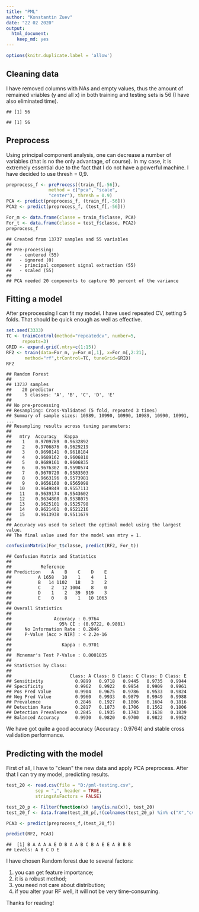 ```yaml
---
title: "PML"
author: "Konstantin Zuev"
date: "22 02 2020"
output: 
  html_document: 
    keep_md: yes
---
```





```r
options(knitr.duplicate.label = 'allow')
```

## Cleaning data

I have removed columns with NAs and empty values, thus the amount of remained vriables (y and all x) in both training and testing sets is 56 (I have also eliminated time).

```
## [1] 56
```

```
## [1] 56
```

## Preprocess 

Using principal component analysis, one can decrease a number of variables (that is no the only advantage, of course). In my case, it is extremely essential due to the fact that I do not have a powerful machine. I have decided to use thresh = 0,9.


```r
preprocess_f <- preProcess((train_f[,-56]), 
                method = c("pca", "scale",
                "center"), thresh = 0.9)
PCA <- predict(preprocess_f, (train_f[,-56]))
PCA2 <- predict(preprocess_f, (test_f[,-56]))

For_m <- data.frame(classe = train_f$classe, PCA)
For_t <- data.frame(classe = test_f$classe, PCA2)
preprocess_f
```

```
## Created from 13737 samples and 55 variables
## 
## Pre-processing:
##   - centered (55)
##   - ignored (0)
##   - principal component signal extraction (55)
##   - scaled (55)
## 
## PCA needed 20 components to capture 90 percent of the variance
```

## Fitting a model 

After preprocessing I can fit my model. I have used repeated CV, setting 5 folds. That should be quick enough as well as effective.


```r
set.seed(3333)
TC <- trainControl(method="repeatedcv", number=5,
      repeats=3)
GRID <- expand.grid(.mtry=c(1:15))
RF2 <- train(data=For_m, y=For_m[,1], x=For_m[,2:21],
       method="rf",trControl=TC, tuneGrid=GRID)
RF2
```

```
## Random Forest 
## 
## 13737 samples
##    20 predictor
##     5 classes: 'A', 'B', 'C', 'D', 'E' 
## 
## No pre-processing
## Resampling: Cross-Validated (5 fold, repeated 3 times) 
## Summary of sample sizes: 10989, 10990, 10990, 10989, 10990, 10991, ... 
## Resampling results across tuning parameters:
## 
##   mtry  Accuracy   Kappa    
##    1    0.9709789  0.9632892
##    2    0.9706876  0.9629219
##    3    0.9698141  0.9618184
##    4    0.9689162  0.9606810
##    5    0.9689161  0.9606835
##    6    0.9676302  0.9590574
##    7    0.9670720  0.9583503
##    8    0.9663196  0.9573981
##    9    0.9656160  0.9565098
##   10    0.9649849  0.9557113
##   11    0.9639174  0.9543602
##   12    0.9634808  0.9538075
##   13    0.9625101  0.9525798
##   14    0.9621461  0.9521216
##   15    0.9613938  0.9511679
## 
## Accuracy was used to select the optimal model using the largest value.
## The final value used for the model was mtry = 1.
```

```r
confusionMatrix(For_t$classe, predict(RF2, For_t))
```

```
## Confusion Matrix and Statistics
## 
##           Reference
## Prediction    A    B    C    D    E
##          A 1658   10    1    4    1
##          B   14 1102   18    3    2
##          C    2   12 1004    8    0
##          D    1    2   39  919    3
##          E    0    8    1   10 1063
## 
## Overall Statistics
##                                           
##                Accuracy : 0.9764          
##                  95% CI : (0.9722, 0.9801)
##     No Information Rate : 0.2846          
##     P-Value [Acc > NIR] : < 2.2e-16       
##                                           
##                   Kappa : 0.9701          
##                                           
##  Mcnemar's Test P-Value : 0.0001835       
## 
## Statistics by Class:
## 
##                      Class: A Class: B Class: C Class: D Class: E
## Sensitivity            0.9899   0.9718   0.9445   0.9735   0.9944
## Specificity            0.9962   0.9922   0.9954   0.9909   0.9961
## Pos Pred Value         0.9904   0.9675   0.9786   0.9533   0.9824
## Neg Pred Value         0.9960   0.9933   0.9879   0.9949   0.9988
## Prevalence             0.2846   0.1927   0.1806   0.1604   0.1816
## Detection Rate         0.2817   0.1873   0.1706   0.1562   0.1806
## Detection Prevalence   0.2845   0.1935   0.1743   0.1638   0.1839
## Balanced Accuracy      0.9930   0.9820   0.9700   0.9822   0.9952
```

We have got quite a good accuracy (Accuracy : 0.9764) and stable cross validation performance.

## Predicting with the model 

First of all, I have to "clean" the new data and apply PCA preprocess. After that I can try my model, predicting results.


```r
test_20 <- read.csv(file = "D:/pml-testing.csv", 
           sep = ",", header = TRUE, 
           stringsAsFactors = FALSE)

test_20_p <- Filter(function(x) !any(is.na(x)), test_20)
test_20_f <- data.frame(test_20_p[,!(colnames(test_20_p) %in% c("X","cvtd_timestamp","new_window","user_name","problem_id"))])

PCA3 <- predict(preprocess_f,(test_20_f))

predict(RF2, PCA3)
```

```
##  [1] B A A A A E D B A A B C B A E E A B B B
## Levels: A B C D E
```

I have chosen Random forest due to several factors:
 1) you can get feature importance;
 1) it is a robust method;
 2) you need not care about distribution;
 3) if you alter your RF well, it will not be very time-consuming.
 
 Thanks for reading!
